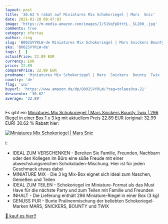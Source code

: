 ```yaml
---
layout: post
title: '30.62 % rabat auf Miniatures Mix Schokoriegel | Mars  Snic'
date: 2021-01-28 09:47:03
image: 'https://m.media-amazon.com/images/I/51VqfpDtttL._SL200_.jpg'
comments: true
category: ofertas
author: ring
slug: 'B002SVYRLW-de Miniatures Mix Schokoriegel | Mars Snickers Bounty Twix |...'
sku: 'B002SVYRLW-de'
tags: [  ]
actualPrice: 22.89 EUR
currency: EUR
price: 22.89
comparePrice: 32.99 EUR
prodname: 'Miniatures Mix Schokoriegel | Mars  Snickers  Bounty  Twix | 296 Riegel in einer Box  1 x 3 kg '
country: 'de'
flag: '🇩🇪'
buyurl: 'https://www.amazon.de/dp/B002SVYRLW/?tag=tolees0ca-21'
descuento: '30.62'
average: '22.89'
---
```


Es gibt ein [Miniatures Mix Schokoriegel | Mars  Snickers  Bounty  Twix | 296 Riegel in einer Box  1 x 3 kg ](https://www.amazon.de/dp/B002SVYRLW/?tag=tolees0ca-21) mit aktuellem Preis 22.89 EUR (original: 32.99 EUR) 30.62 % Rabatt hier:

[![Miniatures Mix Schokoriegel | Mars  Snic](https://m.media-amazon.com/images/I/51VqfpDtttL._SL200_.jpg)](https://www.amazon.de/dp/B002SVYRLW/?tag=tolees0ca-21)

ℹ️:

- IDEAL ZUM VERSCHENKEN - Bereiten Sie Familie, Freunden, Nachbarn oder den Kollegen im Büro eine süße Freude mit einer abwechslungsreichen Schokoladen-Mischung. Hier ist für jeden Geschmack etwas dabei
- MINIATURE MIX - Die 3 kg Mix-Box eignet sich ideal zum Naschen, Genießen und Teilen
- IDEAL ZUM TEILEN - Schokoriegel im Miniature-Format als das Must Have für die nächste Party und zum Teilen mit Familie und Freunden
- INHALT - Die Lieferung enthält 296 Miniature-Riegel in einer Box (3 kg)
- GENUSS PUR - Bunte Pralinenmischung der beliebten Schokoriegel-Marken MARS, SNICKERS, BOUNTY und TWIX

[🛒 kauf es hier!!](https://www.amazon.de/dp/B002SVYRLW/?tag=tolees0ca-21)
